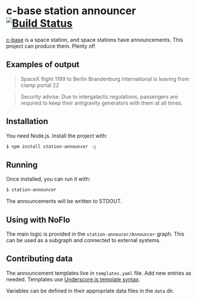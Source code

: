 c-base station announcer [![Build Status](https://travis-ci.org/c-base/station-announcer.svg?branch=master)](https://travis-ci.org/c-base/station-announcer)
========================

[c-base](https://c-base.org) is a space station, and space stations have announcements. This project can produce them. Plenty of!

## Examples of output

> SpaceX flight 1199 to Berlin Brandenburg International is leaving from clamp portal 22

> Security advise. Due to intergalactic regulations, passengers are required to keep their antigravity generators with them at all times.

## Installation

You need Node.js. Install the project with:

```bash
$ npm install station-announcer -g
```

## Running

Once installed, you can run it with:

```bash
$ station-announcer
```

The announcements will be written to STDOUT.

## Using with NoFlo

The main logic is provided in the `station-annoucer/Announcer` graph. This can be used as a subgraph and connected to external systems.

## Contributing data

The announcement templates live in `templates.yaml` file. Add new entries as needed. Templates use [Underscore.js template syntax](http://underscorejs.org/#template).

Variables can be defined in their appropriate data files in the `data` dir.
